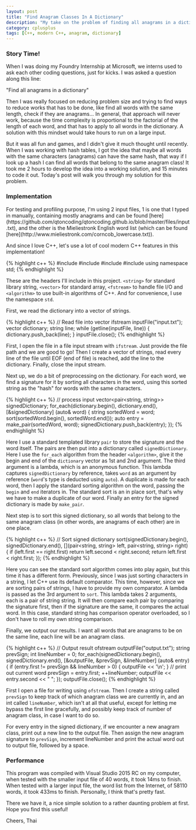 ```yaml
---
layout: post
title: "Find Anagram Classes In A Dictionary"
description: "My take on the problem of finding all anagrams in a dictionary"
category: cplusplus
tags: [C++, modern C++, anagram, dictionary]
---
```


<!-- Overview -->
<h3>Story Time!</h3>

When I was doing my Foundry Internship at Microsoft, we interns used to ask each other coding questions, just for kicks. I was asked a question along this line:

"Find all anagrams in a dictionary"

Then I was really focused on reducing problem size and trying to find ways to reduce works that has to be done, like find all words with the same length, check if they are anagrams...
In general, that approach will never work, because the time complexity is proportional to the factorial of the length of each word, and that has to apply to all words in the dictionary. A solution with this mindset would take hours to run on a large input.

But it was all fun and games,  and I didn't give it much thought until recently. When I was working with hash tables, I got the idea that maybe all words with the same characters (anagrams) can have the same hash, that way if I look up a hash I can find all words that belong to the same anagram class!
It took me 2 hours to develop the idea into a working solution, and 15 minutes to code it out. Today's post will walk you through my solution for this problem.

<h3>Implementation</h3>
For testing and profiling purpose, I'm using 2 input files, 1 is one that I typed in manually, containing mostly anagrams and can be found [here](https://github.com/qtoncoding/qtoncoding.github.io/blob/master/files/input.txt), and the other is the Mieliestronk English word list (which can be found [here](http://www.mieliestronk.com/corncob_lowercase.txt)).

And since I love C++, let's use a lot of cool modern C++ features in this implementation!

{% highlight c++ %}
#include <string>
#include <vector>
#include <fstream>
#include <algorithm>
using namespace std;
{% endhighlight %}

These are the headers I'll include in this project. ```<string>``` for standard library string, ```<vector>``` for standard array, ```<fstream>``` to handle file I/O and ```<algorithm>``` to use built-in algorithms of C++.
And for convenience, I use the namespace ```std```.


First, we read the dictionary into a vector of strings.

{% highlight c++ %}
// Read file into vector
ifstream inputFile("input.txt");
vector<string> dictionary;
string line;
while (getline(inputFile, line))
{
    dictionary.push_back(line);
}
inputFile.close();
{% endhighlight %}

First, I open the file in a file input stream with ```ifstream```. Just provide the file path and we are good to go!
Then I create a vector of strings, read every line of the file until EOF (end of file) is reached, add the line to the dictionary.
Finally, close the input stream.

Next up, we do a bit of preprocessing on the dictionary. For each word, we find a signature for it by sorting all characters in the word, using this sorted string as the "hash" for words with the same characters.

{% highlight c++ %}
// process input
vector<pair<string, string>> signedDictionary;
for_each(dictionary.begin(), dictionary.end(), 
         [&signedDictionary] (auto& word) 
         {
            string sortedWord = word;
            sort(sortedWord.begin(), sortedWord.end());
            auto entry = make_pair(sortedWord, word);
            signedDictionary.push_back(entry);
         });
{% endhighlight %}

Here I use a standard templated library ```pair``` to store the signature and the word itself. The pairs are then put into a dictionary called ```signedDictionary```. 
Here I use the ```for_each``` algorithm from the header ```<algorithm>```, give it the begin and end of the ```dictionary``` vector as 1st and 2nd argument. The third argument is a lambda, which is an anonymous function. This lambda captures ```signedDictionary``` by reference, takes ```word``` as an argument by reference (```word```'s type is deducted using ```auto```).
A duplicate is made for each word, then I apply the standard sorting algorithm on the word, passing the ```begin``` and ```end``` iterators in. The standard sort is an in place sort, that's why we have to make a duplicate of our word.
Finally an entry for the signed dictionary is made by ```make_pair```.

Next step is to sort this signed dictionary, so all words that belong to the same anagram class (in other words, are anagrams of each other) are in one place.

{% highlight c++ %}
// Sort signed dictionary
sort(signedDictionary.begin(), 
     signedDictionary.end(), 
     [](pair<string, string> left, pair<string, string> right) 
        {
            if (left.first == right.first)
                return left.second < right.second;
            return left.first < right.first;
        });
{% endhighlight %}

Here you can see the standard sort algorithm comes into play again, but this time it has a different form. Previously, since I was just sorting characters in a string, I let C++ use its default comparator. This time, however, since we are sorting pairs of strings, I have to provide my own comparator.
A lambda is passed as the 3rd argument to ```sort```. This lambda takes 2 arguments, each is a pair of string string. It will then compare each pair by comparing the signature first, then if the signature are the same, it compares the actual word. In this case, standard string has comparison operator overloaded, so I don't have to roll my own string comparison.

Finally, we output our results. I want all words that are anagrams to be on the same line, each line will be an anagram class.

{% highlight c++ %}
// Output result
ofstream outputFile("output.txt");
string prevSign;
int lineNumber = 0;
for_each(signedDictionary.begin(), signedDictionary.end(), 
         [&outputFile, &prevSign, &lineNumber] (auto& entry)
         {
            if (entry.first != prevSign && lineNumber > 0)
            {
                outputFile << '\n';
            }
            // print out current word
            prevSign = entry.first;
            ++lineNumber;
            outputFile << entry.second << " ";
         });
outputFile.close();
{% endhighlight %}

First I open a file for writing using ```ofstream```. Then I create a string called ```prevSign``` to keep track of which anagram class we are currently in, and an int called ```lineNumber```, which isn't at all that useful, except for letting me bypass the first line gracefully, and possibly keep track of number of anagram class, in case I want to do so.

For every entry in the signed dictionary, if we encounter a new anagram class, print out a new line to the output file. Then assign the new anagram signature to ```prevSign```, increment lineNumber and print the actual word out to output file, followed by a space.

<h3>Performance</h3>
This program was compiled with Visual Studio 2015 RC on my computer, when tested with the smaller input file of 40 words, it took 14ms to finish. 
When tested with a larger input file, the word list from the Internet, of 58110 words, it took 433ms to finish. Personally, I think that's pretty fast.

There we have it, a nice simple solution to a rather daunting problem at first. Hope you find this useful!

Cheers,
Thai

